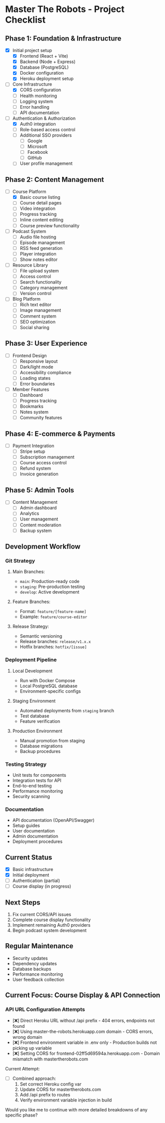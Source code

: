 # Master The Robots - Project Checklist

## Phase 1: Foundation & Infrastructure
- [x] Initial project setup
  - [x] Frontend (React + Vite)
  - [x] Backend (Node + Express)
  - [x] Database (PostgreSQL)
  - [x] Docker configuration
  - [x] Heroku deployment setup

- [ ] Core Infrastructure
  - [x] CORS configuration
  - [ ] Health monitoring
  - [ ] Logging system
  - [ ] Error handling
  - [ ] API documentation
  
- [ ] Authentication & Authorization
  - [x] Auth0 integration
  - [ ] Role-based access control
  - [ ] Additional SSO providers
    - [ ] Google
    - [ ] Microsoft
    - [ ] Facebook
    - [ ] GitHub
  - [ ] User profile management
  
## Phase 2: Content Management
- [ ] Course Platform
  - [x] Basic course listing
  - [ ] Course detail pages
  - [ ] Video integration
  - [ ] Progress tracking
  - [ ] Inline content editing
  - [ ] Course preview functionality

- [ ] Podcast System
  - [ ] Audio file hosting
  - [ ] Episode management
  - [ ] RSS feed generation
  - [ ] Player integration
  - [ ] Show notes editor

- [ ] Resource Library
  - [ ] File upload system
  - [ ] Access control
  - [ ] Search functionality
  - [ ] Category management
  - [ ] Version control

- [ ] Blog Platform
  - [ ] Rich text editor
  - [ ] Image management
  - [ ] Comment system
  - [ ] SEO optimization
  - [ ] Social sharing

## Phase 3: User Experience
- [ ] Frontend Design
  - [ ] Responsive layout
  - [ ] Dark/light mode
  - [ ] Accessibility compliance
  - [ ] Loading states
  - [ ] Error boundaries

- [ ] Member Features
  - [ ] Dashboard
  - [ ] Progress tracking
  - [ ] Bookmarks
  - [ ] Notes system
  - [ ] Community features

## Phase 4: E-commerce & Payments
- [ ] Payment Integration
  - [ ] Stripe setup
  - [ ] Subscription management
  - [ ] Course access control
  - [ ] Refund system
  - [ ] Invoice generation

## Phase 5: Admin Tools
- [ ] Content Management
  - [ ] Admin dashboard
  - [ ] Analytics
  - [ ] User management
  - [ ] Content moderation
  - [ ] Backup system

## Development Workflow

### Git Strategy
1. Main Branches:
   - `main`: Production-ready code
   - `staging`: Pre-production testing
   - `develop`: Active development

2. Feature Branches:
   - Format: `feature/[feature-name]`
   - Example: `feature/course-editor`

3. Release Strategy:
   - Semantic versioning
   - Release branches: `release/v1.x.x`
   - Hotfix branches: `hotfix/[issue]`

### Deployment Pipeline
1. Local Development
   - Run with Docker Compose
   - Local PostgreSQL database
   - Environment-specific configs

2. Staging Environment
   - Automated deployments from `staging` branch
   - Test database
   - Feature verification

3. Production Environment
   - Manual promotion from staging
   - Database migrations
   - Backup procedures

### Testing Strategy
- Unit tests for components
- Integration tests for API
- End-to-end testing
- Performance monitoring
- Security scanning

### Documentation
- API documentation (OpenAPI/Swagger)
- Setup guides
- User documentation
- Admin documentation
- Deployment procedures

## Current Status
- [x] Basic infrastructure
- [x] Initial deployment
- [ ] Authentication (partial)
- [ ] Course display (in progress)

## Next Steps
1. Fix current CORS/API issues
2. Complete course display functionality
3. Implement remaining Auth0 providers
4. Begin podcast system development

## Regular Maintenance
- Security updates
- Dependency updates
- Database backups
- Performance monitoring
- User feedback collection

## Current Focus: Course Display & API Connection

### API URL Configuration Attempts
- [❌] Direct Heroku URL without /api prefix - 404 errors, endpoints not found
- [❌] Using master-the-robots.herokuapp.com domain - CORS errors, wrong domain
- [❌] Frontend environment variable in .env only - Production builds not picking up variable
- [❌] Setting CORS for frontend-02ff5d69594a.herokuapp.com - Domain mismatch with mastertherobots.com

Current Attempt:
- [ ] Combined approach:
  1. Set correct Heroku config var
  2. Update CORS for mastertherobots.com
  3. Add /api prefix to routes
  4. Verify environment variable injection in build

Would you like me to continue with more detailed breakdowns of any specific phase? 